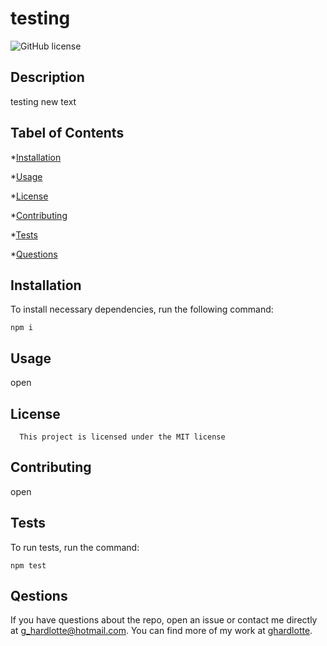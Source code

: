 # testing
![GitHub license](https://img.shields.io/badge/license-MIT-blue.svg)

## Description

testing new text

## Tabel of Contents

*[Installation](#installation)

*[Usage](#usage)

*[License](#license)

*[Contributing](#contributing)

*[Tests](#tests)

*[Questions](#questions)

## Installation

To install necessary dependencies, run the following command:

```
npm i
```

## Usage

open

## License
      
      This project is licensed under the MIT license

## Contributing

open

## Tests

To run tests, run the command:

```
npm test
```

## Qestions

If you have questions about the repo, open an issue or contact me directly at g_hardlotte@hotmail.com.  You can find more of my work at [ghardlotte](https://github.com/ghardlotte/).
